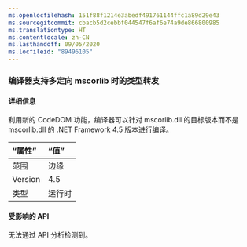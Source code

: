 ```yaml
---
ms.openlocfilehash: 151f88f1214e3abedf491761144ffc1a89d29e43
ms.sourcegitcommit: cbacb5d2cebbf044547f6af6e74a9de866800985
ms.translationtype: HT
ms.contentlocale: zh-CN
ms.lasthandoff: 09/05/2020
ms.locfileid: "89496105"
---
```

### <a name="compiler-support-for-type-forwarding-when-multi-targeting-mscorlib"></a>编译器支持多定向 mscorlib 时的类型转发

#### <a name="details"></a>详细信息

利用新的 CodeDOM 功能，编译器可以针对 mscorlib.dll 的目标版本而不是 mscorlib.dll 的 .NET Framework 4.5 版本进行编译。

| “属性”    | “值”       |
|:--------|:------------|
| 范围   |边缘|
|Version|4.5|
|类型|运行时|

#### <a name="affected-apis"></a>受影响的 API

无法通过 API 分析检测到。

<!--

#### Affected APIs

Not detectable via API analysis.

-->
